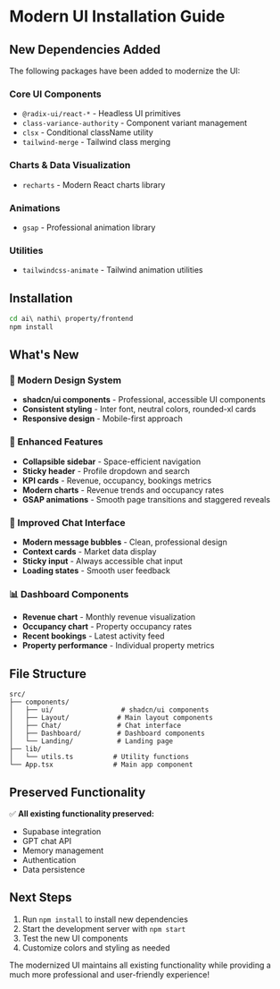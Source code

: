 # Modern UI Installation Guide

## New Dependencies Added

The following packages have been added to modernize the UI:

### Core UI Components
- `@radix-ui/react-*` - Headless UI primitives
- `class-variance-authority` - Component variant management
- `clsx` - Conditional className utility
- `tailwind-merge` - Tailwind class merging

### Charts & Data Visualization
- `recharts` - Modern React charts library

### Animations
- `gsap` - Professional animation library

### Utilities
- `tailwindcss-animate` - Tailwind animation utilities

## Installation

```bash
cd ai\ nathi\ property/frontend
npm install
```

## What's New

### 🎨 Modern Design System
- **shadcn/ui components** - Professional, accessible UI components
- **Consistent styling** - Inter font, neutral colors, rounded-xl cards
- **Responsive design** - Mobile-first approach

### 🚀 Enhanced Features
- **Collapsible sidebar** - Space-efficient navigation
- **Sticky header** - Profile dropdown and search
- **KPI cards** - Revenue, occupancy, bookings metrics
- **Modern charts** - Revenue trends and occupancy rates
- **GSAP animations** - Smooth page transitions and staggered reveals

### 💬 Improved Chat Interface
- **Modern message bubbles** - Clean, professional design
- **Context cards** - Market data display
- **Sticky input** - Always accessible chat input
- **Loading states** - Smooth user feedback

### 📊 Dashboard Components
- **Revenue chart** - Monthly revenue visualization
- **Occupancy chart** - Property occupancy rates
- **Recent bookings** - Latest activity feed
- **Property performance** - Individual property metrics

## File Structure

```
src/
├── components/
│   ├── ui/                 # shadcn/ui components
│   ├── Layout/            # Main layout components
│   ├── Chat/              # Chat interface
│   ├── Dashboard/         # Dashboard components
│   └── Landing/           # Landing page
├── lib/
│   └── utils.ts          # Utility functions
└── App.tsx               # Main app component
```

## Preserved Functionality

✅ **All existing functionality preserved:**
- Supabase integration
- GPT chat API
- Memory management
- Authentication
- Data persistence

## Next Steps

1. Run `npm install` to install new dependencies
2. Start the development server with `npm start`
3. Test the new UI components
4. Customize colors and styling as needed

The modernized UI maintains all existing functionality while providing a much more professional and user-friendly experience!
